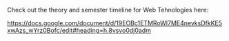 Check out the theory and semester timeline for Web Tehnologies here:

https://docs.google.com/document/d/19EOBc1ETMRoWl7ME4nevksDfkKE5xwAzs_wYrz0Bofc/edit#heading=h.8vsvo0dj0adm

